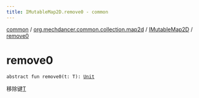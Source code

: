 ```yaml
---
title: IMutableMap2D.remove0 - common
---
```


[common](../../index.html) / [org.mechdancer.common.collection.map2d](../index.html) / [IMutableMap2D](index.html) / [remove0](./remove0.html)

# remove0

`abstract fun remove0(t: T): `[`Unit`](https://kotlinlang.org/api/latest/jvm/stdlib/kotlin/-unit/index.html)

移除键[T](index.html#T)

